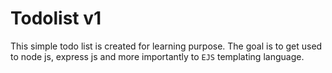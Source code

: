 # Todolist v1
This simple todo list is created for learning purpose. The goal is to get used to node js, express js and more importantly to `EJS` templating language.